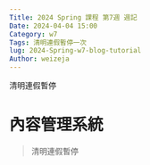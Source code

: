 ```yaml
---
Title: 2024 Spring 課程 第7週 週記
Date: 2024-04-04 15:00
Category: w7
Tags: 清明連假暫停一次
lug: 2024-Spring-w7-blog-tutorial
Author: weizeja
---
```


清明連假暫停

<!-- PELICAN_END_SUMMARY -->

# 內容管理系統
>清明連假暫停